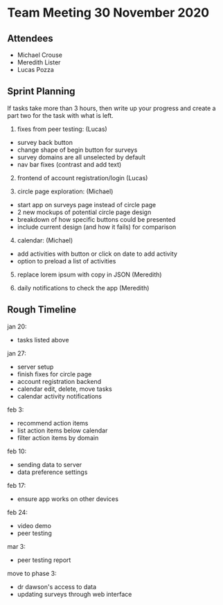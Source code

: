 # Team Meeting 30 November 2020

## Attendees
 - Michael Crouse
 - Meredith Lister
 - Lucas Pozza

## Sprint Planning

 If tasks take more than 3 hours, then write up your progress and create a part two for the task with what is left. 

1. fixes from peer testing: (Lucas)
 - survey back button
 - change shape of begin button for surveys
 - survey domains are all unselected by default
 - nav bar fixes (contrast and add text)

2. frontend of account registration/login (Lucas)

3. circle page exploration: (Michael)
- start app on surveys page instead of circle page
- 2 new mockups of potential circle page design
- breakdown of how specific buttons could be presented
- include current design (and how it fails) for comparison

4. calendar: (Michael)
- add activities with button or click on date to add activity
- option to preload a list of activities

5. replace lorem ipsum with copy in JSON (Meredith)

6. daily notifications to check the app (Meredith)


## Rough Timeline
jan 20:
- tasks listed above

jan 27:
 - server setup
 - finish fixes for circle page
 - account registration backend
 - calendar edit, delete, move tasks
 - calendar activity notifications

feb 3:
- recommend action items
- list action items below calendar
- filter action items by domain

feb 10:
- sending data to server
- data preference settings

feb 17:
- ensure app works on other devices

feb 24:
- video demo
- peer testing

mar 3:
- peer testing report

move to phase 3: 
- dr dawson's access to data
- updating surveys through web interface

